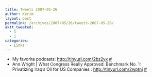 ```yaml
---
title: Tweets 2007-05-26
author: Kerim
layout: post
permalink: /archives/2007/05/26/tweets-2007-05-26/
aktt_tweeted:
  - 1
  - 1
categories:
  - Links
---
```

  * My favorite podcasts: <a href="http://tinyurl.com/2bz2yx" onclick="_gaq.push(['_trackEvent', 'outbound-article', 'http://tinyurl.com/2bz2yx', 'http://tinyurl.com/2bz2yx']);"  rel="nofollow">http://tinyurl.com/2bz2yx</a> <a href="http://twitter.com/kerim/statuses/78624942" onclick="_gaq.push(['_trackEvent', 'outbound-article', 'http://twitter.com/kerim/statuses/78624942', '#']);" >#</a>
  * Ann Wright | What Congress Really Approved: Benchmark No. 1: Privatizing Iraq&#8217;s Oil for US Companies : <a href="http://tinyurl.com/2wptnj" onclick="_gaq.push(['_trackEvent', 'outbound-article', 'http://tinyurl.com/2wptnj', 'http://tinyurl.com/2wptnj']);"  rel="nofollow">http://tinyurl.com/2wptnj</a> <a href="http://twitter.com/kerim/statuses/79439482" onclick="_gaq.push(['_trackEvent', 'outbound-article', 'http://twitter.com/kerim/statuses/79439482', '#']);" >#</a>

